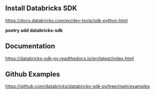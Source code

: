 ## Install Databricks SDK

https://docs.databricks.com/en/dev-tools/sdk-python.html

**poetry add databricks-sdk**

## Documentation

https://databricks-sdk-py.readthedocs.io/en/latest/index.html

## Github Examples

https://github.com/databricks/databricks-sdk-py/tree/main/examples

